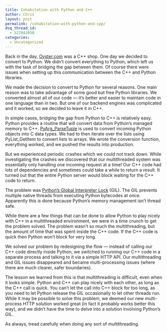 ```yaml
---
title: Cohabitation with Python and C++
author: Chris
layout: post
permalink: /cohabitation-with-python-and-cpp/
dsq_thread_id:
  - 527842050
categories:
  - Uncategorized
---
```

Back in the day, [Oyster.com][1] was a C++ shop. One day we decided to convert to Python. We didn’t convert everything to Python, which left us with the task of bridging the gap between them. Of course there were issues when setting up this communication between the C++ and Python libraries.

We made the decision to convert to Python for several reasons. One main reason was to take advantage of some good but free Python libraries. We converted almost all of our code &#8212; it&#8217;s better and easier to maintain code in one language than in two. But one of our backend engines was complicated and it worked, so we decided to leave it in C++.

In simple cases, bridging the gap from Python to C++ is relatively easy. Python provides a routine that will convert data from Python’s managed memory to C++. [PyArg_ParseTuple][2] is used to convert incoming Python objects into C data types. We had to then iterate over the lists using PyList_GetItem to convert lists to arrays. We wrote the conversion function, everything worked, and we pushed the results into production.

But we experienced periodic crashes which we could not track down. While investigating the crashes we discovered that our multithreaded system was essentially only handling one incoming request at a time! Our C++ code had lots of dependencies and sometimes could take a while to return a result. It turned out that the entire Python server would block waiting for the C++ code to return.

The problem was [Python’s Global Interpreter Lock][3] (GIL). The GIL prevents multiple native threads from executing Python bytecodes at once. Apparently this is done because Python’s memory management isn’t thread safe.

While there are a few things that can be done to allow Python to play nicely with C++ in a multithreaded environment, we were in a time crunch to get the problem solved. The problem wasn’t so much the multithreading, but the amount of time that was spent inside the C++ code. If the C++ code is quick then Python won’t block for very long.

We solved our problem by redesigning the flow &#8212; instead of calling our C++ code directly inside Python, we switched to running our C++ code in a separate process and talking to it via a simple HTTP API. Our multithreading and GIL issues disappeared and became multi-processing issues (where there are much clearer, safer boundaries).

The lesson we learned from this is that multithreading is difficult, even when it looks simple. Python and C++ can play nicely with each other, as long as the C++ call is quick. You can’t let the call into C++ block for too long, as you need to let Python release the GIL occasionally to let other threads run. While it may be possible to solve this problem, we deemed our new multi-process HTTP solution worked great (in fact it probably works better this way), and we didn’t have the time to delve into a solution involving Python’s GIL.

As always, tread carefully when doing any sort of multithreading.

 [1]: http://www.oyster.com/
 [2]: http://docs.python.org/c-api/arg.html#PyArg_ParseTuple
 [3]: http://wiki.python.org/moin/GlobalInterpreterLock